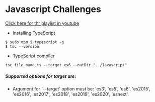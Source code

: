 # Javascript Challenges

[Click here for thr playlist in youtube](https://www.youtube.com/watch?v=yG03EvfHSIU&list=PLnHJACx3NwAdQElswAscNtHAZLAQYgpDA)

- Installing TypeScript

```
$ sudo npm i typescript -g
$ tsc --version
```

- TypeScript compiler

```
tsc file_name.ts --target es6 --outDir "../Javascript"
```

##### Supported options for target are:

- Argument for '--target' option must be: 'es3', 'es5', 'es6', 'es2015', 'es2016', 'es2017', 'es2018', 'es2019', 'es2020', 'esnext'.
